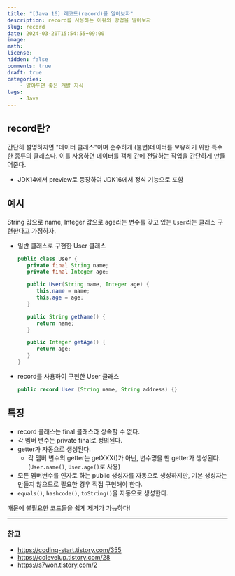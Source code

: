 ```yaml
---
title: "[Java 16] 레코드(record)를 알아보자"
description: record를 사용하는 이유와 방법을 알아보자
slug: record
date: 2024-03-20T15:54:55+09:00
image: 
math: 
license: 
hidden: false
comments: true
draft: true
categories:
    - 알아두면 좋은 개발 지식
tags:
    - Java
---
```



## record란?
간단히 설명하자면 "데이터 클래스"이며 순수하게 (불변)데이터를 보유하기 위한 특수한 종류의 클래스다. 이를 사용하면 데이터를 객체 간에 전달하는 작업을 간단하게 만들어준다.
- JDK14에서 preview로 등장하여 JDK16에서 정식 기능으로 포함


## 예시
String 값으로 name, Integer 값으로 age라는 변수를 갖고 있는 ```User```라는 클래스 구현한다고 가정하자.
- 일반 클래스로 구현한 User 클래스
  ``` java
  public class User {
     private final String name;
     private final Integer age;

     public User(String name, Integer age) {
        this.name = name;
        this.age = age;
     }

     public String getName() {
        return name;
     }

     public Integer getAge() {
        return age;
     }
  }
  ```
- record를 사용하여 구현한 User 클래스
  ``` java
  public record User (String name, String address) {}
  ```

## 특징
- record 클래스는 final 클래스라 상속할 수 없다.
- 각 멤버 변수는 private final로 정의된다.
- getter가 자동으로 생성된다.
  - 각 멤버 변수의 getter는 getXXX()가 아닌, 변수명을 딴 getter가 생성된다.(```User.name()```, ```User.age()```로 사용)
- 모든 멤버변수를 인자로 하는 public 생성자를 자동으로 생성하지만,
  기본 생성자는 만들지 않으므로 필요한 경우 직접 구현해야 한다.
- ```equals()```, ```hashcode()```, ```toString()```을 자동으로 생성한다.

때문에 불필요한 코드들을 쉽게 제거가 가능하다!

---
### 참고
- https://coding-start.tistory.com/355
- https://colevelup.tistory.com/28
- https://s7won.tistory.com/2